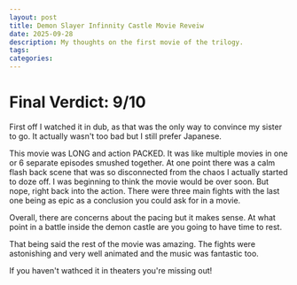 ```yaml
---
layout: post
title: Demon Slayer Infinnity Castle Movie Reveiw
date: 2025-09-28
description: My thoughts on the first movie of the trilogy.
tags: 
categories: 
---
```


# Final Verdict: 9/10

First off I watched it in dub, as that was the only way to convince my sister to go. It actually wasn't too bad but I still prefer Japanese.

This movie was LONG and action PACKED. It was like multiple movies in one or 6 separate episodes smushed together. At one point there was a calm flash back scene that was so disconnected from the chaos I actually started to doze off. I was beginning to think the movie would be over soon. But nope, right back into the action. There were three main fights with the last one being as epic as a conclusion you could ask for in a movie.

Overall, there are concerns about the pacing but it makes sense. At what point in a battle inside the demon castle are you going to have time to rest. 

That being said the rest of the movie was amazing. The fights were astonishing and very well animated and the music was fantastic too. 

If you haven't wathced it in theaters you're missing out!





